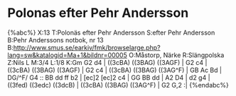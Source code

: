 # Polonas efter Pehr Andersson

{%abc%}
X:13
T:Polonäs efter Pehr Andersson
S:efter Pehr Andersson
B:Pehr Anderssons notbok, nr 13
B:http://www.smus.se/earkiv/fmk/browselarge.php?lang=sw&katalogid=Ma+1&bildnr=00005
O:Måstorp, Närke
R:Slängpolska
Z:Nils L
M:3/4
L:1/8
K:Gm
G2 d4 | ((3cBA) ((3BAG) ((3AGF) | G2 c4 | ((3cBA) ((3BAG) ((3AGF) |
G2 c4 | ((3cBA) ((3BAG) ((3AG^F) | GB Ac Bd | DG/^F/ G4 ::
BB dd ff b2 | [ec]2 [ec]2 c4 | GG BB dd | A2 D4 | d2 g4 | 
((3fed) ((3edc) ((3dcB) | ((3cBA) ((3BAG) ((3AG^F) | G2 G,2 :|
{%endabc%}
